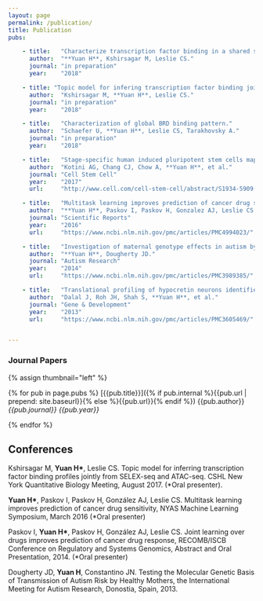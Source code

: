 ```yaml
---
layout: page
permalink: /publication/
title: Publication
pubs:

    - title:   "Characterize transcription factor binding in a shared space."
      author:  "**Yuan H**, Kshirsagar M, Leslie CS."
      journal: "in preparation"
      year:    "2018"

    - title: "Topic model for infering transcription factor binding jointly from SELEX-seq and ATAC-seq."
      author:  "Kshirsagar M, **Yuan H**, Leslie CS."
      journal: "in preparation"
      year:    "2018"

    - title:   "Characterization of global BRD binding pattern."
      author:  "Schaefer U, **Yuan H**, Leslie CS, Tarakhovsky A."
      journal: "in preparation"
      year:    "2018"

    - title:   "Stage-specific human induced pluripotent stem cells map the progression of meyloid transformation to transplantable leukemia."
      author:  "Kotini AG, Chang CJ, Chow A, **Yuan H**, et al."
      journal: "Cell Stem Cell"
      year:    "2017"
      url:     "http://www.cell.com/cell-stem-cell/abstract/S1934-5909(17)30031-0"

    - title:   "Multitask learning improves prediction of cancer drug sensitivity."
      author:  "**Yuan H**, Paskov I, Paskov H, Gonzalez AJ, Leslie CS."
      journal: "Scientific Reports"
      year:    "2016"
      url:     "https://www.ncbi.nlm.nih.gov/pmc/articles/PMC4994023/"

    - title:   "Investigation of maternal genotype effects in autism by genome-wide association."
      author:  "**Yuan H**, Dougherty JD."
      journal: "Autism Research"
      year:    "2014"
      url:     "https://www.ncbi.nlm.nih.gov/pmc/articles/PMC3989385/"

    - title:   "Translational profiling of hypocretin neurons identifies candidate molecules for sleep regulation."
      author:  "Dalal J, Roh JH, Shah S, **Yuan H**, et al."
      journal: "Gene & Development"
      year:    "2013"
      url:     "https://www.ncbi.nlm.nih.gov/pmc/articles/PMC3605469/"


---
```


### Journal Papers

{% assign thumbnail="left" %}

{% for pub in page.pubs %}
[{{pub.title}}]({% if pub.internal %}{{pub.url | prepend: site.baseurl}}{% else %}{{pub.url}}{% endif %})
{{pub.author}}
*{{pub.journal}}*
*{{pub.year}}*

{% endfor %}

## Conferences
Kshirsagar M, **Yuan H\***, Leslie CS. Topic model for inferring transcription factor binding profiles jointly from SELEX-seq and ATAC-seq. CSHL New York Quantitative Biology Meeting, August 2017. (*Oral presenter).

**Yuan H\***, Paskov I, Paskov H, González AJ, Leslie CS. Multitask learning improves prediction of cancer drug sensitivity, NYAS Machine Learning Symposium, March 2016 (*Oral presenter)

Paskov I, **Yuan H\***, Paskov H, González AJ, Leslie CS. Joint learning over drugs improves prediction of cancer drug response, RECOMB/ISCB Conference on Regulatory and Systems Genomics, Abstract and Oral Presentation, 2014. (*Oral presenter)

Dougherty JD, **Yuan H**, Constantino JN. Testing the Molecular Genetic Basis of Transmission of Autism Risk by Healthy Mothers, the International Meeting for Autism Research, Donostia, Spain, 2013.

